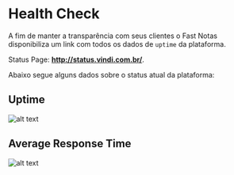 
# Health Check

  A fim de manter a transparência com seus clientes o Fast Notas disponibiliza um link com todos os dados de `uptime` da plataforma.

<aside class="success">
  Status Page: <strong><a target="_blank" href="http://status.vindi.com.br/">http://status.vindi.com.br/</a></strong>.
</aside>

  Abaixo segue alguns dados sobre o status atual da plataforma:

## Uptime
  ![alt text](https://share.pingdom.com/banners/153ae2c7 "Uptime Report for API: Last 30 days")

## Average Response Time
  ![alt text](https://share.pingdom.com/banners/0eedcfe2 "Average Response Time for API: Last 30 days")

